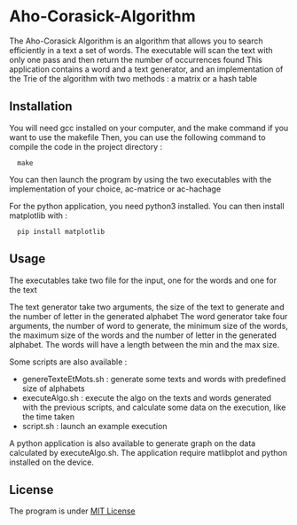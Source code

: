 # Aho-Corasick-Algorithm

The Aho-Corasick Algorithm is an algorithm that allows you to search efficiently in a text a set of words. The executable will scan the text with only one pass and then return the number of occurrences found
This application contains a word and a text generator, and an implementation of the Trie of the algorithm with two methods : a matrix or a hash table

## Installation

You will need gcc installed on your computer, and the make command if you want to use the makefile
Then, you can use the following command to compile the code in the project directory : 
```
  make
```
You can then launch the program by using the two executables with the implementation of your choice, ac-matrice or ac-hachage

For the python application, you need python3 installed.
You can then install matplotlib with :
```
  pip install matplotlib
```


## Usage

The executables take two file for the input, one for the words and one for the text

The text generator take two arguments, the size of the text to generate and the number of letter in the generated alphabet
The word generator take four arguments, the number of word to generate, the minimum size of the words, the maximum size of the words and the number of letter in the generated alphabet. The words will have a length between the min and the max size.

Some scripts are also available :
- genereTexteEtMots.sh : generate some texts and words with predefined size of alphabets
- executeAlgo.sh : execute the algo on the texts and words generated with the previous scripts, and calculate some data on the execution, like the time taken
- script.sh : launch an example execution

A python application is also available to generate graph on the data calculated by executeAlgo.sh. The application require matlibplot and python installed on the device.

## License

The program is under [MIT License](https://github.com/Pootouf/Aho-Corasick-Algorithm/blob/main/LICENSE)
